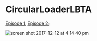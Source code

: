 # CircularLoaderLBTA

[Episode 1](https://www.youtube.com/watch?v=O3ltwjDJaMk&index=11&list=PL0dzCUj1L5JFT47RJPN_9P9TXFyLBicJr), 
[Episode 2](https://www.youtube.com/watch?v=ZaW-xPmjutA&index=12&list=PL0dzCUj1L5JFT47RJPN_9P9TXFyLBicJr);

![screen shot 2017-12-12 at 4 14 40 pm](https://user-images.githubusercontent.com/10826166/33886569-0f43406a-df58-11e7-96b0-e3c2750d7077.png)
